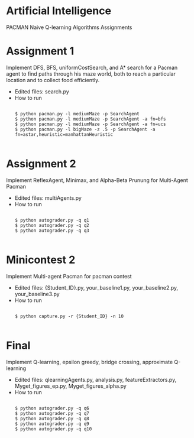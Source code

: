 # Artificial Intelligence
PACMAN Naive Q-learning Algorithms Assignments 

# Assignment 1
Implement DFS, BFS, uniformCostSearch, and A* search for a Pacman agent to find paths through his maze world, both to reach a particular location and to collect food efficiently.
* Edited files: search.py
* How to run
  <pre>
  <code>
  $ python pacman.py -l mediumMaze -p SearchAgent
  $ python pacman.py -l mediumMaze -p SearchAgent -a fn=bfs
  $ python pacman.py -l mediumMaze -p SearchAgent -a fn=ucs
  $ python pacman.py -l bigMaze -z .5 -p SearchAgent -a fn=astar,heuristic=manhattanHeuristic
  </code>
  </pre>  
  
# Assignment 2
Implement ReflexAgent, Minimax, and Alpha-Beta Prunung for Multi-Agent Pacman
* Edited files: multiAgents.py
* How to run
  <pre>
  <code>
  $ python autograder.py -q q1
  $ python autograder.py -q q2
  $ python autograder.py -q q3
  </code>
  </pre>
  
# Minicontest 2
Implement Multi-agent Pacman for pacman contest
* Edited files:  {Student_ID}.py, your_baseline1.py,
your_baseline2.py, your_baseline3.py 
* How to run
  <pre>
  <code>
  $ python capture.py -r {Student_ID} -n 10
  </code>
  </pre>
  
# Final
Implement Q-learning, epsilon greedy, bridge crossing, approximate Q-learning
* Edited files: qlearningAgents.py, analysis.py, featureExtractors.py, Myget_figures_ep.py, Myget_figures_alpha.py
* How to run
  <pre>
  <code>
  $ python autograder.py -q q6
  $ python autograder.py -q q7
  $ python autograder.py -q q8
  $ python autograder.py -q q9
  $ python autograder.py -q q10
  </code>
  </pre>
